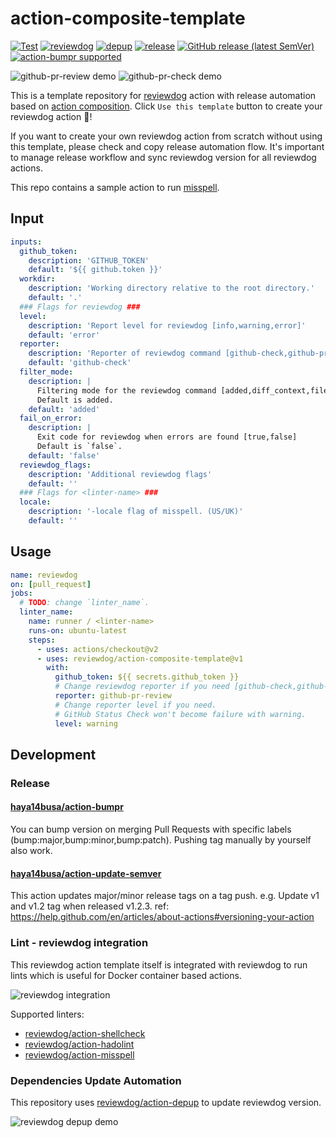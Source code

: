 # action-composite-template

<!-- TODO: replace reviewdog/action-composite-template with your repo name -->
[![Test](https://github.com/reviewdog/action-composite-template/workflows/Test/badge.svg)](https://github.com/reviewdog/action-composite-template/actions?query=workflow%3ATest)
[![reviewdog](https://github.com/reviewdog/action-composite-template/workflows/reviewdog/badge.svg)](https://github.com/reviewdog/action-composite-template/actions?query=workflow%3Areviewdog)
[![depup](https://github.com/reviewdog/action-composite-template/workflows/depup/badge.svg)](https://github.com/reviewdog/action-composite-template/actions?query=workflow%3Adepup)
[![release](https://github.com/reviewdog/action-composite-template/workflows/release/badge.svg)](https://github.com/reviewdog/action-composite-template/actions?query=workflow%3Arelease)
[![GitHub release (latest SemVer)](https://img.shields.io/github/v/release/reviewdog/action-composite-template?logo=github&sort=semver)](https://github.com/reviewdog/action-composite-template/releases)
[![action-bumpr supported](https://img.shields.io/badge/bumpr-supported-ff69b4?logo=github&link=https://github.com/haya14busa/action-bumpr)](https://github.com/haya14busa/action-bumpr)

![github-pr-review demo](https://user-images.githubusercontent.com/3797062/73162963-4b8e2b00-4132-11ea-9a3f-f9c6f624c79f.png)
![github-pr-check demo](https://user-images.githubusercontent.com/3797062/73163032-70829e00-4132-11ea-8481-f213a37db354.png)

This is a template repository for
[reviewdog](https://github.com/reviewdog/reviewdog) action with release
automation based on [action composition](https://docs.github.com/en/actions/creating-actions/creating-a-composite-action).
Click `Use this template` button to create your reviewdog action :dog:!

If you want to create your own reviewdog action from scratch without using this
template, please check and copy release automation flow.
It's important to manage release workflow and sync reviewdog version for all
reviewdog actions.

This repo contains a sample action to run [misspell](https://github.com/client9/misspell).

## Input

<!-- TODO: update -->
```yaml
inputs:
  github_token:
    description: 'GITHUB_TOKEN'
    default: '${{ github.token }}'
  workdir:
    description: 'Working directory relative to the root directory.'
    default: '.'
  ### Flags for reviewdog ###
  level:
    description: 'Report level for reviewdog [info,warning,error]'
    default: 'error'
  reporter:
    description: 'Reporter of reviewdog command [github-check,github-pr-review,github-pr-check].'
    default: 'github-check'
  filter_mode:
    description: |
      Filtering mode for the reviewdog command [added,diff_context,file,nofilter].
      Default is added.
    default: 'added'
  fail_on_error:
    description: |
      Exit code for reviewdog when errors are found [true,false]
      Default is `false`.
    default: 'false'
  reviewdog_flags:
    description: 'Additional reviewdog flags'
    default: ''
  ### Flags for <linter-name> ###
  locale:
    description: '-locale flag of misspell. (US/UK)'
    default: ''
```

## Usage
<!-- TODO: update. replace `template` with the linter name -->

```yaml
name: reviewdog
on: [pull_request]
jobs:
  # TODO: change `linter_name`.
  linter_name:
    name: runner / <linter-name>
    runs-on: ubuntu-latest
    steps:
      - uses: actions/checkout@v2
      - uses: reviewdog/action-composite-template@v1
        with:
          github_token: ${{ secrets.github_token }}
          # Change reviewdog reporter if you need [github-check,github-pr-review,github-pr-check].
          reporter: github-pr-review
          # Change reporter level if you need.
          # GitHub Status Check won't become failure with warning.
          level: warning
```

## Development

### Release

#### [haya14busa/action-bumpr](https://github.com/haya14busa/action-bumpr)
You can bump version on merging Pull Requests with specific labels (bump:major,bump:minor,bump:patch).
Pushing tag manually by yourself also work.

#### [haya14busa/action-update-semver](https://github.com/haya14busa/action-update-semver)

This action updates major/minor release tags on a tag push. e.g. Update v1 and v1.2 tag when released v1.2.3.
ref: https://help.github.com/en/articles/about-actions#versioning-your-action

### Lint - reviewdog integration

This reviewdog action template itself is integrated with reviewdog to run lints
which is useful for Docker container based actions.

![reviewdog integration](https://user-images.githubusercontent.com/3797062/72735107-7fbb9600-3bde-11ea-8087-12af76e7ee6f.png)

Supported linters:

- [reviewdog/action-shellcheck](https://github.com/reviewdog/action-shellcheck)
- [reviewdog/action-hadolint](https://github.com/reviewdog/action-hadolint)
- [reviewdog/action-misspell](https://github.com/reviewdog/action-misspell)

### Dependencies Update Automation
This repository uses [reviewdog/action-depup](https://github.com/reviewdog/action-depup) to update
reviewdog version.

![reviewdog depup demo](https://user-images.githubusercontent.com/3797062/73154254-170e7500-411a-11ea-8211-912e9de7c936.png)
